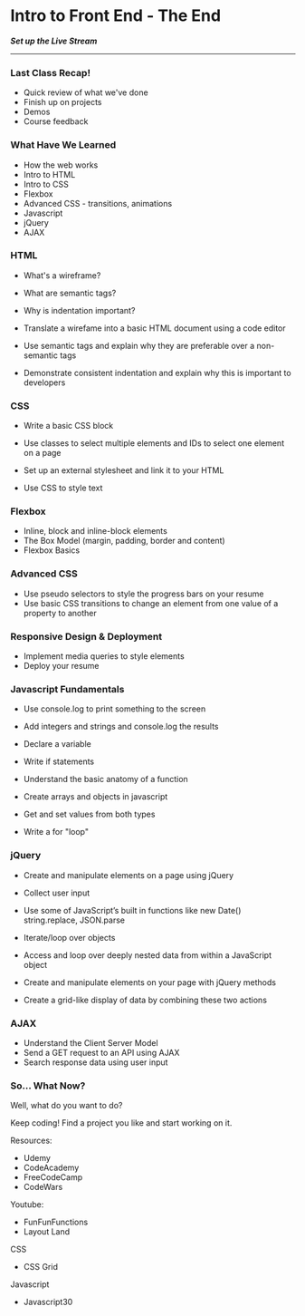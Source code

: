 # Intro to Front End - The End

**_Set up the Live Stream_**

---

### Last Class Recap!

- Quick review of what we've done
- Finish up on projects
- Demos
- Course feedback

### What Have We Learned

- How the web works
- Intro to HTML
- Intro to CSS
- Flexbox
- Advanced CSS - transitions, animations
- Javascript
- jQuery
- AJAX

### HTML

- What's a wireframe?
- What are semantic tags?
- Why is indentation important?

- Translate a wirefame into a basic HTML document using a code editor

- Use semantic tags and explain why they are preferable over a non-semantic tags

- Demonstrate consistent indentation and explain why this is important to developers

### CSS

- Write a basic CSS block

- Use classes to select multiple elements and IDs to select one element on a page

- Set up an external stylesheet and link it to your HTML

- Use CSS to style text

### Flexbox

- Inline, block and inline-block elements
- The Box Model (margin, padding, border and content)
- Flexbox Basics

### Advanced CSS

- Use pseudo selectors to style the progress bars on your resume
- Use basic CSS transitions to change an element from one value of a property to another

### Responsive Design & Deployment

- Implement media queries to style elements
- Deploy your resume

### Javascript Fundamentals

- Use console.log to print something to the screen
- Add integers and strings and console.log the results
- Declare a variable
- Write if statements

- Understand the basic anatomy of a function
- Create arrays and objects in javascript
- Get and set values from both types
- Write a for "loop"

### jQuery

- Create and manipulate elements on a page using jQuery
- Collect user input
- Use some of JavaScript’s built in functions like new Date() string.replace, JSON.parse
- Iterate/loop over objects

- Access and loop over deeply nested data from within a JavaScript object
- Create and manipulate elements on your page with jQuery methods
- Create a grid-like display of data by combining these two actions

### AJAX

- Understand the Client Server Model
- Send a GET request to an API using AJAX
- Search response data using user input

### So... What Now?

Well, what do you want to do?

Keep coding! Find a project you like and start working on it.

Resources:

- Udemy
- CodeAcademy
- FreeCodeCamp
- CodeWars

Youtube:

- FunFunFunctions
- Layout Land

CSS

- CSS Grid

Javascript

- Javascript30

